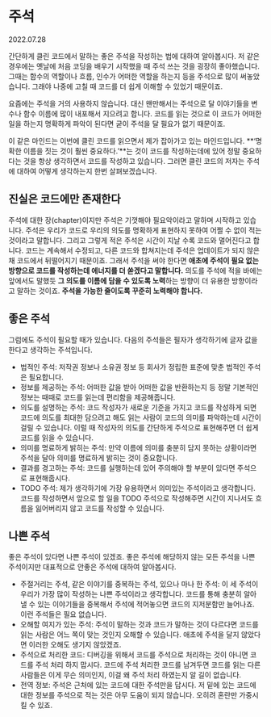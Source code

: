 # 주석

2022.07.28

간단하게 클린 코드에서 말하는 좋은 주석을 작성하는 법에 대하여 알아봅시다. 저 같은 경우에는 옛날에 처음 코딩을 배우기 시작했을 때 주석 쓰는 것을 굉장히 좋아했습니다. 그때는 함수의 역할이나 흐름, 인수가 어떠한 역할을 하는지 등을 주석으로 많이 써놓았습니다. 그래야 나중에 고칠 때 코드를 더 쉽게 이해할 수 있었기 때문이죠.

요즘에는 주석을 거의 사용하지 않습니다. 대신 왠만해서는 주석으로 달 이야기들을 변수나 함수 이름에 많이 내포해서 지으려고 합니다. 코드를 읽는 것으로 이 코드가 어떠한 일을 하는지 명확하게 파악이 된다면 굳이 주석을 달 필요가 없기 때문이죠. 

이 같은 마인드는 이번에 클린 코드를 읽으면서 제가 잡아가고 있는 마인드입니다. **‘명확한 이름을 짓는 것이 훨씬 중요하다.’**는 것이 코드를 작성하는데에 있어 정말 중요하다는 것을 항상 생각하면서 코드를 작성하고 있습니다. 그러면 클린 코드의 저자는 주석에 대하여 어떻게 생각하는지 한번 살펴보겠습니다. 

## 진실은 코드에만 존재한다

주석에 대한 장(chapter)이지만 주석은 기껏해야 필요악이라고 말하며 시작하고 있습니다. 주석은 우리가 코드로 우리의 의도를 명확하게 표현하지 못하여 어쩔 수 없이 적는 것이라고 말합니다. 그리고 그렇게 적은 주석은 시간이 지날 수록 코드와 멀어진다고 합니다. 코드는 계속해서 수정되고, 다른 코드와 합쳐지는데 주석은 업데이트가 되지 않은 채 코드에서 뒤떨어지기 때문이죠. 그래서 주석을 써야 한다면 **애초에 주석이 필요 없는 방향으로 코드를 작성하는데 에너지를 더 쏟겠다고 말합니다.** 의도를 주석에 적을 바에는 앞에서도 말했듯 **그 의도를 이름에 담을 수 있도록 노력**하는 방향이 더 유용한 방향이라고 말하는 것이죠. **주석을 가능한 줄이도록 꾸준히 노력해야 합니다.** 

## 좋은 주석

그럼에도 주석이 필요할 때가 있습니다. 다음의 주석들은 필자가 생각하기에 글자 값을 한다고 생각하는 주석입니다.

- 법적인 주석: 저작권 정보나 소유권 정보 등 회사가 정립한 표준에 맞춘 법적인 주석은 필요합니다.
- 정보를 제공하는 주석: 어떠한 값을 받아 어떠한 값을 반환하는지 등 정말 기본적인 정보는 때때로 코드를 읽는데 편리함을 제공해줍니다.
- 의도를 설명하는 주석: 코드 작성자가 새로운 기준을 가지고 코드를 작성하게 되면 코드에 의도를 최대한 담으려고 해도 읽는 사람이 코드의 의미를 파악하는데 시간이 걸릴 수 있습니다. 이럴 때 작성자의 의도를 간단하게 주석으로 표현해주면 더 쉽게 코드를 읽을 수 있습니다.
- 의미를 명료하게 밝히는 주석: 만약 이름에 의미를 충분히 담지 못하는 상황이라면 주석을 달아 의미를 명료하게 밝히는 것이 중요합니다.
- 결과를 경고하는 주석: 코드를 실행하는데 있어 주의해야 할 부분이 있다면 주석으로 표현해줍시다.
- TODO 주석: 제가 생각하기에 가장 유용하면서 의미있는 주석이라고 생각합니다. 코드를 작성하면서 앞으로 할 일을 TODO 주석으로 작성해주면 시간이 지나서도 흐름을 잃어버리지 않고 코드를 작성할 수 있습니다.

## 나쁜 주석

좋은 주석이 있다면 나쁜 주석이 있겠죠. 좋은 주석에 해당하지 않는 모든 주석을 나쁜 주석이지만 대표적으로 안좋은 주석에 대하여 알아봅시다.

- 주절거리는 주석, 같은 이야기를 중복하는 주석, 있으나 마나 한 주석: 이 세 주석이 우리가 가장 많이 작성하는 나쁜 주석이라고 생각합니다. 코드를 통해 충분히 알아낼 수 있는 이야기들을 중복해서 주석에 적어놓으면 코드의 지저분함만 늘어나죠. 이런 주석들은 필요 없습니다.
- 오해할 여지가 있는 주석: 주석이 말하는 것과 코드가 말하는 것이 다르다면 코드를 읽는 사람은 어느 쪽이 맞는 것인지 오해할 수 있습니다. 애초에 주석을 달지 않았다면 이러한 오해도 생기지 않았겠죠.
- 주석으로 처리한 코드: 디버깅을 위해서 코드를 주석으로 처리하는 것이 아니면 코드를 주석 처리 하지 맙시다. 코드에 주석 처리한 코드를 남겨두면 코드를 읽는 다른 사람들은 이게 무슨 의미인지, 이걸 왜 주석 처리 하였는지 알 길이 없습니다.
- 전역 정보: 주석은 근처에 있는 코드에 대한 주석만을 답시다. 저 밑에 있는 코드에 대한 정보를 주석으로 적는 것은 아무 도움이 되지 않습니다. 오히려 혼란만 가중시킬 수 있죠.